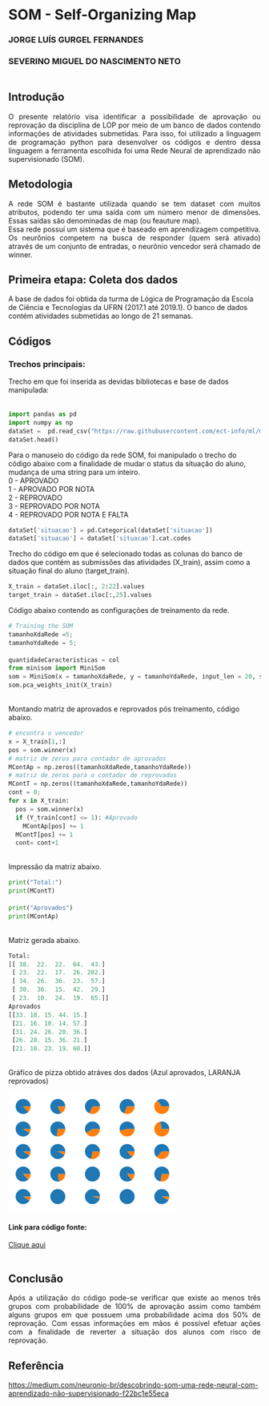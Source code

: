 # SOM - Self-Organizing Map
### JORGE LUÍS GURGEL FERNANDES <br>
### SEVERINO MIGUEL DO NASCIMENTO NETO <br><br>
 
## Introdução
<p align="justify">
O presente relatório visa identificar a possibilidade de aprovação ou reprovação da disciplina de LOP por meio de um banco de dados contendo
informações de atividades submetidas. Para isso, foi utilizado a linguagem de programação python para desenvolver os códigos e dentro dessa linguagem a ferramenta escolhida foi uma Rede Neural de aprendizado não supervisionado (SOM).
 
## Metodologia<br> 
<p align="justify">
 A rede SOM é bastante utilizada quando se tem dataset com muitos atributos, podendo ter uma saída com um número menor de dimensões.
 Essas saídas são denominadas de map (ou feauture map).<br>
Essa rede possuí um sistema que é baseado em aprendizagem competitiva. Os neurônios competem na busca de responder (quem será ativado) através de um conjunto de entradas, o neurônio vencedor será chamado de winner.
 
## Primeira etapa: Coleta dos dados
A base de dados foi obtida da turma de Lógica de Programação da Escola de Ciência e Tecnologias da UFRN (2017.1 até 2019.1).
O banco de dados contém atividades submetidas ao longo de 21 semanas.
<br>
## Códigos<br>
 
### Trechos principais:
Trecho em que foi inserida as devidas bibliotecas e base de dados manipulada:
<br>
```py	

import pandas as pd
import numpy as np
dataSet =  pd.read_csv("https://raw.githubusercontent.com/ect-info/ml/master/dados/lop_submissao_semana.csv",index_col=False )
dataSet.head()
```

Para o manuseio do código da rede SOM, foi manipulado o trecho do código abaixo com a finalidade de mudar o status da situação do aluno, mudança de uma string para um inteiro.
<br>0 - APROVADO
<br>1 - APROVADO POR NOTA
<br>2 - REPROVADO
<br>3 - REPROVADO POR NOTA
<br>4 - REPROVADO POR NOTA E FALTA
<br>
```py	
dataSet['situacao'] = pd.Categorical(dataSet['situacao'])
dataSet['situacao'] = dataSet['situacao'].cat.codes
```

Trecho do código em que é selecionado todas as colunas do banco de dados que contém as submissões das atividades (X_train),
assim como a situação final do aluno (target_train).<br>
 
```py
X_train = dataSet.iloc[:, 2:22].values 
target_train = dataSet.iloc[:,25].values

```
Código abaixo contendo as configurações de treinamento da rede.

```py
# Training the SOM
tamanhoXdaRede =5; 
tamanhoYdaRede = 5; 

quantidadeCaracteristicas = col
from minisom import MiniSom
som = MiniSom(x = tamanhoXdaRede, y = tamanhoYdaRede, input_len = 20, sigma = 1.0, learning_rate = 0.3)
som.pca_weights_init(X_train)
```
<br>Montando matriz de aprovados e reprovados pós treinamento, código abaixo.
<br>
```py
# encontra o vencedor 
x = X_train[1,:]
pos = som.winner(x)
# matriz de zeros para contador de aprovados 
MContAp = np.zeros((tamanhoXdaRede,tamanhoYdaRede))
# matriz de zeros para o contador de reprovados 
MContT = np.zeros((tamanhoXdaRede,tamanhoYdaRede))
cont = 0; 
for x in X_train: 
  pos = som.winner(x)
  if (Y_train[cont] <= 1): #Aprovado 
    MContAp[pos] += 1
  MContT[pos] += 1
  cont= cont+1
```
<br>Impressão da matriz abaixo.
```py
print("Total:")
print(MContT)

print("Aprovados")
print(MContAp)
```

<br>Matriz gerada abaixo.

```py
Total:
[[ 38.  22.  22.  64.  43.]
 [ 23.  22.  17.  26. 202.]
 [ 34.  26.  36.  23.  57.]
 [ 30.  36.  15.  42.  29.]
 [ 23.  10.  24.  19.  65.]]
Aprovados
[[33. 18. 15. 44. 15.]
 [21. 16. 10. 14. 57.]
 [31. 24. 26. 20. 36.]
 [26. 28. 15. 36. 21.]
 [21. 10. 23. 19. 60.]]
```
<br>Gráfico de pizza obtido atráves dos dados (Azul aprovados, LARANJA reprovados)

![Gráfico](https://github.com/jorgelgf/ML/blob/master/SOM/img/download.png)
 
 #### Link para código fonte:<br>
<a href="https://colab.research.google.com/drive/1ROlZfxLZprMUYUhli91bPciYnXAnV9u6#scrollTo=aRQLCTZKDhFo">Clique aqui</a> <br><br>
 
 
## Conclusão<br>

<p align="justify">
 Após a utilização do código pode-se verificar que existe ao menos três grupos com probabilidade de 100% de aprovação assim como também alguns grupos em que possuem uma probabilidade acima dos 50% de reprovação. Com essas informações em mãos é possível efetuar ações com a finalidade de reverter a situação dos alunos com risco de reprovação.
 
</p>
 
 ## Referência
 
 https://medium.com/neuronio-br/descobrindo-som-uma-rede-neural-com-aprendizado-não-supervisionado-f22bc1e55eca	


